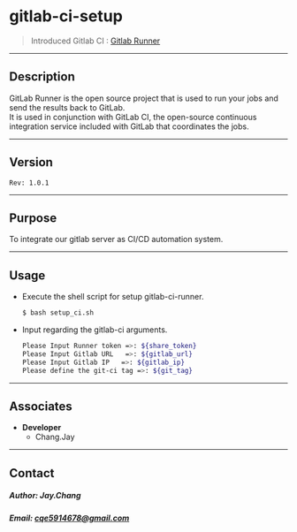 gitlab-ci-setup
======================

> Introduced Gitlab CI : [Gitlab Runner](https://docs.gitlab.com/runner/)

---

## Description

GitLab Runner is the open source project that is used to run your jobs and send the results back to GitLab. <br>
It is used in conjunction with GitLab CI, the open-source continuous integration service included with GitLab that coordinates the jobs. <br>

---

## Version

`Rev: 1.0.1`

---

## Purpose
To integrate our gitlab server as CI/CD automation system.

---

## Usage

  
  - Execute the shell script for setup gitlab-ci-runner.

    
    ```bash
    $ bash setup_ci.sh
    ```
  
  - Input regarding the gitlab-ci arguments.

    
    ```bash
    Please Input Runner token =>: ${share_token}
    Please Input Gitlab URL   =>: ${gitlab_url}
    Please Input Gitlab IP   =>: ${gitlab_ip}
    Please define the git-ci tag =>: ${git_tag}
    ```

---

## Associates

  - **Developer**
    - Chang.Jay

---

## Contact
##### Author: Jay.Chang
##### Email: cqe5914678@gmail.com





